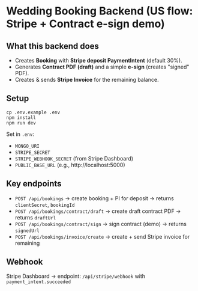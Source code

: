 # Wedding Booking Backend (US flow: Stripe + Contract e-sign demo)

## What this backend does
- Creates **Booking** with **Stripe deposit PaymentIntent** (default 30%).
- Generates **Contract PDF (draft)** and a simple **e-sign** (creates "signed" PDF).
- Creates & sends **Stripe Invoice** for the remaining balance.

## Setup
```
cp .env.example .env
npm install
npm run dev
```
Set in `.env`:
- `MONGO_URI`
- `STRIPE_SECRET`
- `STRIPE_WEBHOOK_SECRET` (from Stripe Dashboard)
- `PUBLIC_BASE_URL` (e.g., http://localhost:5000)

## Key endpoints
- `POST /api/bookings` → create booking + PI for deposit → returns `clientSecret`, `bookingId`  
- `POST /api/bookings/contract/draft` → create draft contract PDF → returns `draftUrl`  
- `POST /api/bookings/contract/sign` → sign contract (demo) → returns `signedUrl`  
- `POST /api/bookings/invoice/create` → create + send Stripe invoice for remaining

## Webhook
Stripe Dashboard → endpoint: `/api/stripe/webhook` with `payment_intent.succeeded`
